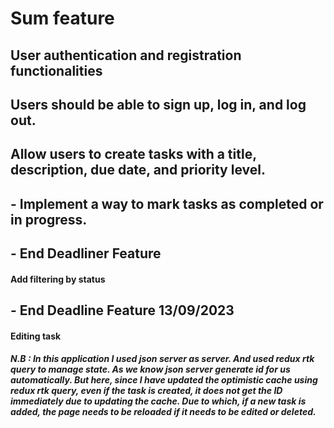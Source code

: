 # Sum feature

## User authentication and registration functionalities

## Users should be able to sign up, log in, and log out.

## Allow users to create tasks with a title, description, due date, and priority level.

## - Implement a way to mark tasks as completed or in progress.

## - End Deadliner Feature

#### Add filtering by status

## - End Deadline Feature 13/09/2023

#### Editing task

##### N.B : In this application I used json server as server. And used redux rtk query to manage state. As we know json server generate id for us automatically. But here, since I have updated the optimistic cache using redux rtk query, even if the task is created, it does not get the ID immediately due to updating the cache. Due to which, if a new task is added, the page needs to be reloaded if it needs to be edited or deleted.
